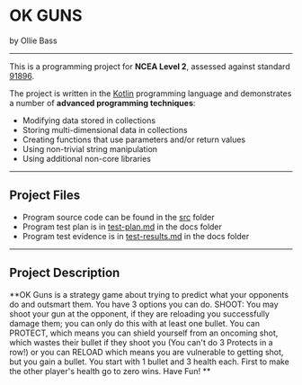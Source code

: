 # OK GUNS

by Ollie Bass

---

This is a programming project for **NCEA Level 2**, assessed against standard [91896](docs/as91896.pdf).

The project is written in the [Kotlin](https://kotlinlang.org) programming language and demonstrates a number of **advanced programming techniques**:
- Modifying data stored in collections
- Storing multi-dimensional data in collections
- Creating functions that use parameters and/or return values
- Using non-trivial string manipulation
- Using additional non-core libraries


---

## Project Files

- Program source code can be found in the [src](src/) folder
- Program test plan is in [test-plan.md](docs/test-plan.md) in the docs folder
- Program test evidence is in [test-results.md](docs/test-results.md) in the docs folder

---

## Project Description

**OK Guns is a strategy game about trying to predict what your opponents do and outsmart them. You have 3 options you can do. SHOOT: You may shoot your gun at the opponent, if they are reloading you successfully damage them; you can only do this with at least one bullet. You can PROTECT, which means you can shield yourself from an oncoming shot, which wastes their bullet if they shoot you (You can't do 3 Protects in a row!) or you can RELOAD which means you are vulnerable to getting shot, but you gain a bullet. You start with 1 bullet and 3 health each. First to make the other player's health go to zero wins. Have Fun!  **



